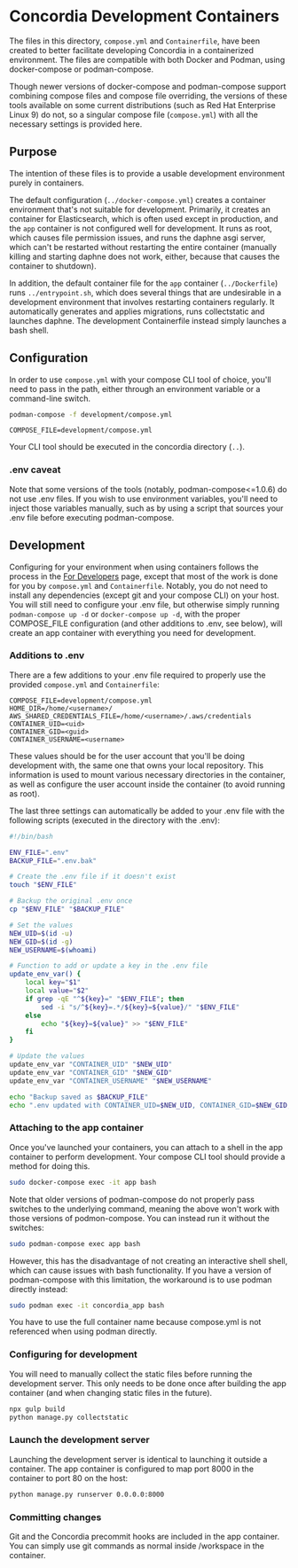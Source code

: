# Concordia Development Containers

The files in this directory, `compose.yml` and `Containerfile`, have been created to better facilitate developing Concordia in a containerized environment. The files are compatible with both Docker and Podman, using docker-compose or podman-compose.

Though newer versions of docker-compose and podman-compose support combining compose files and compose file overriding, the versions of these tools available on some current distributions (such as Red Hat Enterprise Linux 9) do not, so a singular compose file (`compose.yml`) with all the necessary settings is provided here.

## Purpose

The intention of these files is to provide a usable development environment purely in containers.

The default configuration (`../docker-compose.yml`) creates a container environment that's not suitable for development. Primarily, it creates an container for Elasticsearch, which is often used except in production, and the `app` container is not configured well for development. It runs as root, which causes file permission issues, and runs the daphne asgi server, which can't be restarted without restarting the entire container (manually killing and starting daphne does not work, either, because that causes the container to shutdown).

In addition, the default container file for the `app` container (`../Dockerfile`) runs `../entrypoint.sh`, which does several things that are undesirable in a development environment that involves restarting containers regularly. It automatically generates and applies migrations, runs collectstatic and launches daphne. The development Containerfile instead simply launches a bash shell.

## Configuration

In order to use `compose.yml` with your compose CLI tool of choice, you'll need to pass in the path, either through an environment variable or a command-line switch.

```bash
podman-compose -f development/compose.yml
```

```dotenv
COMPOSE_FILE=development/compose.yml
```

Your CLI tool should be executed in the concordia directory (`..`).

### .env caveat

Note that some versions of the tools (notably, podman-compose<=1.0.6) do not use .env files. If you wish to use environment variables, you'll need to inject those variables manually, such as by using a script that sources your .env file before executing podman-compose.

## Development

Configuring for your environment when using containers follows the process in the [For Developers](../docs/for-developers.md) page, except that most of the work is done for you by `compose.yml` and `Containerfile`. Notably, you do not need to install any dependencies (except git and your compose CLI) on your host. You will still need to configure your .env file, but otherwise simply running `podman-compose up -d` or `docker-compose up -d`, with the proper COMPOSE_FILE configuration (and other additions to .env, see below), will create an app container with everything you need for development.

### Additions to .env

There are a few additions to your .env file required to properly use the provided `compose.yml` and `Containerfile`:

```dotenv
COMPOSE_FILE=development/compose.yml
HOME_DIR=/home/<username>/
AWS_SHARED_CREDENTIALS_FILE=/home/<username>/.aws/credentials
CONTAINER_UID=<uid>
CONTAINER_GID=<guid>
CONTAINER_USERNAME=<username>
```

These values should be for the user account that you'll be doing development with, the same one that owns your local repository. This information is used to mount various necessary directories in the container, as well as configure the user account inside the container (to avoid running as root).

The last three settings can automatically be added to your .env file with the following scripts (executed in the directory with the .env):

```bash
#!/bin/bash

ENV_FILE=".env"
BACKUP_FILE=".env.bak"

# Create the .env file if it doesn't exist
touch "$ENV_FILE"

# Backup the original .env once
cp "$ENV_FILE" "$BACKUP_FILE"

# Set the values
NEW_UID=$(id -u)
NEW_GID=$(id -g)
NEW_USERNAME=$(whoami)

# Function to add or update a key in the .env file
update_env_var() {
    local key="$1"
    local value="$2"
    if grep -qE "^${key}=" "$ENV_FILE"; then
        sed -i "s/^${key}=.*/${key}=${value}/" "$ENV_FILE"
    else
        echo "${key}=${value}" >> "$ENV_FILE"
    fi
}

# Update the values
update_env_var "CONTAINER_UID" "$NEW_UID"
update_env_var "CONTAINER_GID" "$NEW_GID"
update_env_var "CONTAINER_USERNAME" "$NEW_USERNAME"

echo "Backup saved as $BACKUP_FILE"
echo ".env updated with CONTAINER_UID=$NEW_UID, CONTAINER_GID=$NEW_GID, CONTAINER_USERNAME=$NEW_USERNAME"
```

### Attaching to the app container

Once you've launched your containers, you can attach to a shell in the app container to perform development. Your compose CLI tool should provide a method for doing this.

```bash
sudo docker-compose exec -it app bash
```

Note that older versions of podman-compose do not properly pass switches to the underlying command, meaning the above won't work with those versions of podmon-compose. You can instead run it without the switches:

```bash
sudo podman-compose exec app bash
```

However, this has the disadvantage of not creating an interactive shell shell, which can cause issues with bash functionality. If you have a version of podman-compose with this limitation, the workaround is to use podman directly instead:

```bash
sudo podman exec -it concordia_app bash
```

You have to use the full container name because compose.yml is not referenced when using podman directly.

### Configuring for development

You will need to manually collect the static files before running the development server. This only needs to be done once after building the app container (and when changing static files in the future).

```bash
npx gulp build
python manage.py collectstatic
```

### Launch the development server

Launching the development server is identical to launching it outside a container. The app container is configured to map port 8000 in the container to port 80 on the host:

```bash
python manage.py runserver 0.0.0.0:8000
```

### Committing changes

Git and the Concordia precommit hooks are included in the app container. You can simply use git commands as normal inside /workspace in the container.

